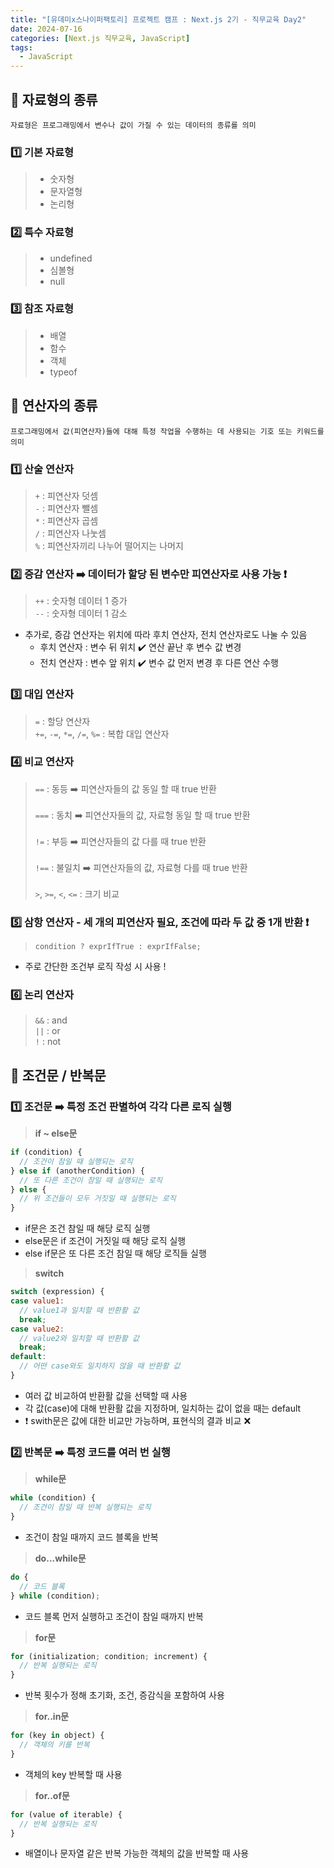 ```yaml
---
title: "[유데미x스나이퍼팩토리] 프로젝트 캠프 : Next.js 2기 - 직무교육 Day2"
date: 2024-07-16
categories: [Next.js 직무교육, JavaScript]
tags: 
  - JavaScript
---
```

## 🚀 자료형의 종류
<span>`자료형은 프로그래밍에서 변수나 값이 가질 수 있는 데이터의 종류를 의미`</span>

### 1️⃣ 기본 자료형
  > - 숫자형<br>
  > - 문자열형<br>
  > - 논리형<br>
  
### 2️⃣ 특수 자료형
  > - undefined<br>
  > - 심볼형<br>
  > - null<br>
  
### 3️⃣ 참조 자료형
  > - 배열<br>
  > - 함수<br>
  > - 객체<br>
  > - typeof<br>

## 🚀 연산자의 종류
<span>`프로그래밍에서 값(피연산자)들에 대해 특정 작업을 수행하는 데 사용되는 기호 또는 키워드를 의미`</span>

### 1️⃣ 산술 연산자
  > `+` : 피연산자 덧셈<br>
  > `-` : 피연산자 뺄셈<br>
  > `*` : 피연산자 곱셈<br>
  > `/` : 피연산자 나눗셈<br>
  > `%` : 피연산자끼리 나누어 떨어지는 나머지<br>

### 2️⃣ 증감 연산자 ➡️ 데이터가 할당 된 변수만 피연산자로 사용 가능 ❗️
  > `++` : 숫자형 데이터 1 증가<br>
  > `--` : 숫자형 데이터 1 감소<br>

  - 추가로, 증감 연산자는 위치에 따라 후치 연산자, 전치 연산자로도 나눌 수 있음
    - 후치 연산자 : 변수 뒤 위치 ✔️ 연산 끝난 후 변수 값 변경
    - 전치 연산자 : 변수 앞 위치 ✔️ 변수 값 먼저 변경 후 다른 연산 수행

### 3️⃣ 대입 연산자
  > `=` : 할당 연산자<br>
  > `+=`, `-=`, `*=`, `/=`, `%=` : 복합 대입 연산자<br>

### 4️⃣ 비교 연산자
  > `==` : 동등 ➡️ 피연산자들의 값 동일 할 때 true 반환<br><br>
  > `===` : 동치 ➡️ 피연산자들의 값, 자료형 동일 할 때 true 반환<br>  
  > `!=` : 부등 ➡️ 피연산자들의 값 다를 때 true 반환<br>  
  > `!==` : 불일치 ➡️ 피연산자들의 값, 자료형 다를 때 true 반환<br>  
  > `>`, `>=`, `<`, `<=` : 크기 비교<br>

### 5️⃣ 삼항 연산자 - 세 개의 피연산자 필요, 조건에 따라 두 값 중 1개 반환 ❗️ 
  > `condition ? exprIfTrue : exprIfFalse;` <br>

  - 주로 간단한 조건부 로직 작성 시 사용 !

### 6️⃣ 논리 연산자
  > `&&` : and<br>
  > `||` : or<br>
  > `!` : not<br>

## 🚀 조건문 / 반복문

### 1️⃣ 조건문 ➡️ 특정 조건 판별하여 각각 다른 로직 실행
  > **if ~ else문** 

  ```javascript
  if (condition) {
    // 조건이 참일 때 실행되는 로직
  } else if (anotherCondition) {
    // 또 다른 조건이 참일 때 실행되는 로직
  } else {
    // 위 조건들이 모두 거짓일 때 실행되는 로직
  }
  ```

  - if문은 조건 참일 때 해당 로직 실행 <br>
  - else문은 if 조건이 거짓일 때 해당 로직 실행 <br>
  - else if문은 또 다른 조건 참일 때 해당 로직들 실행 <br>

  > **switch** 

  ```javascript
  switch (expression) {
  case value1:
    // value1과 일치할 때 반환활 값
    break;
  case value2:
    // value2와 일치할 때 반환활 값
    break;
  default:
    // 어떤 case와도 일치하지 않을 때 반환활 값
  }
  ```

  - 여러 값 비교하여 반환활 값을 선택할 때 사용
  - 각 값(case)에 대해 반환활 값을 지정하며, 일치하는 값이 없을 때는 default
  - ❗️ swith문은 값에 대한 비교만 가능하며, 표현식의 결과 비교 ❌
  
### 2️⃣ 반복문 ➡️ 특정 코드를 여러 번 실행
  > **while문**

  ```javascript
  while (condition) {
    // 조건이 참일 때 반복 실행되는 로직
  }
  ```

  - 조건이 참일 때까지 코드 블록을 반복

  > **do...while문**

  ```javascript
  do {
    // 코드 블록
  } while (condition);
  ```

  - 코드 블록 먼저 실행하고 조건이 참일 때까지 반복

  > **for문**

  ```javascript
  for (initialization; condition; increment) {
    // 반복 실행되는 로직
  }
  ```

  - 반복 횟수가 정해 초기화, 조건, 증감식을 포함하여 사용

  > **for..in문**

  ```javascript
  for (key in object) {
    // 객체의 키를 반복
  }
  ```

  - 객체의 key 반복할 때 사용

  > **for..of문** 

  ```javascript
  for (value of iterable) {
    // 반복 실행되는 로직
  }
  ```

  - 배열이나 문자열 같은 반복 가능한 객체의 값을 반복할 때 사용

